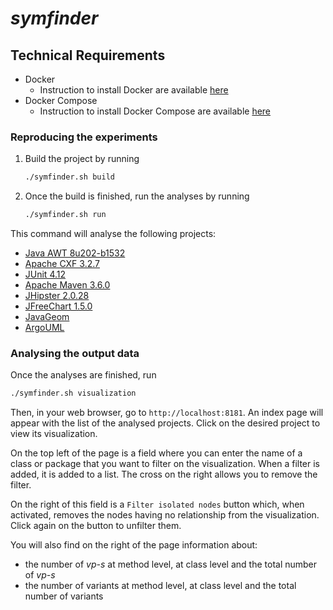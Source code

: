 # _symfinder_

## Technical Requirements

- Docker
    - Instruction to install Docker are available [here](https://docs.docker.com/install/#supported-platforms)
- Docker Compose
    - Instruction to install Docker Compose are available [here](https://docs.docker.com/compose/install/#install-compose)

### Reproducing the experiments

1. Build the project by running

    ```bash
    ./symfinder.sh build
    ```

2. Once the build is finished, run the analyses by running

    ```bash
    ./symfinder.sh run
    ```

This command will analyse the following projects:
- [Java AWT 8u202-b1532](https://github.com/JetBrains/jdk8u_jdk/tree/jb8u202-b1532/src/share/classes/java/awt)
- [Apache CXF 3.2.7](https://github.com/apache/cxf/tree/cxf-3.2.7/core/src/main/java/org/apache/cxf)
- [JUnit 4.12](https://github.com/junit-team/junit4/tree/r4.12/src/main/java)
- [Apache Maven 3.6.0](https://github.com/apache/maven/tree/maven-3.6.0)
- [JHipster 2.0.28](https://github.com/jhipster/jhipster/tree/2.0.28/jhipster-framework/src/main/java)
- [JFreeChart 1.5.0](https://github.com/jfree/jfreechart/tree/v1.5.0/src/main/java/org/jfree)
- [JavaGeom](https://github.com/dlegland/javaGeom/tree/7e5ee60ea9febe2acbadb75557d9659d7fafdd28/src)
- [ArgoUML](https://github.com/marcusvnac/argouml-spl/tree/bcae37308b13b7ee62da0867a77d21a0141a0f18/src)

### Analysing the output data


Once the analyses are finished, run
```bash
./symfinder.sh visualization
```
Then, in your web browser, go to `http://localhost:8181`.
An index page will appear with the list of the analysed projects.
Click on the desired project to view its visualization.

On the top left of the page is a field where you can enter the name of a class or package that you want to filter on the visualization.
When a filter is added, it is added to a list. The cross on the right allows you to remove the filter.

On the right of this field is a `Filter isolated nodes` button which, when activated, removes the nodes having no relationship from the visualization.
Click again on the button to unfilter them.

You will also find on the right of the page information about:
- the number of _vp-s_ at method level, at class level and the total number of _vp-s_ 
- the number of variants at method level, at class level and the total number of variants 